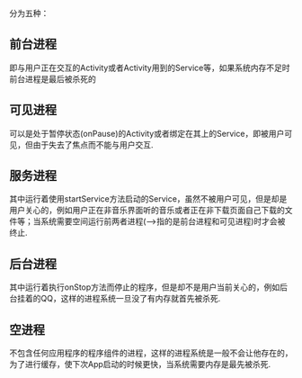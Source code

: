 分为五种：

## 前台进程

即与用户正在交互的Activity或者Activity用到的Service等，如果系统内存不足时前台进程是最后被杀死的

## 可见进程
可以是处于暂停状态(onPause)的Activity或者绑定在其上的Service，即被用户可见，但由于失去了焦点而不能与用户交互.

## 服务进程
其中运行着使用startService方法启动的Service，虽然不被用户可见，但是却是用户关心的，例如用户正在非音乐界面听的音乐或者正在非下载页面自己下载的文件等；当系统需要空间运行前两者进程(–>指的是前台进程和可见进程)时才会被终止.

## 后台进程
其中运行着执行onStop方法而停止的程序，但是却不是用户当前关心的，例如后台挂着的QQ，这样的进程系统一旦没了有内存就首先被杀死.

## 空进程
不包含任何应用程序的程序组件的进程，这样的进程系统是一般不会让他存在的，为了进行缓存，使下次App启动的时候更快，当系统需要内存是最先被杀死.